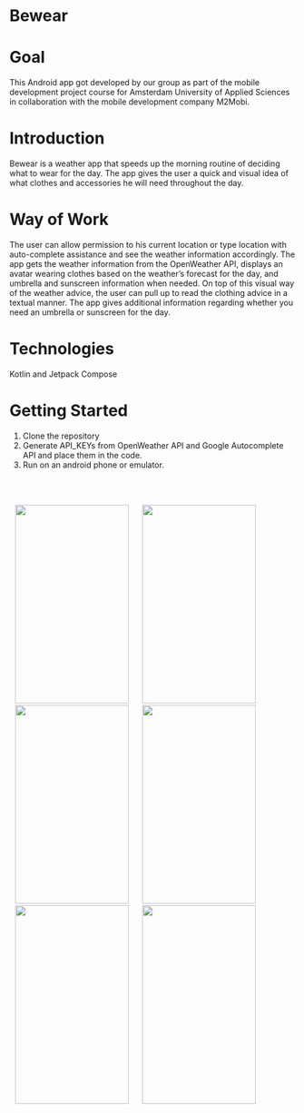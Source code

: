# Bewear
# Goal
This Android app got developed by our group as part of the mobile development project course for Amsterdam University of Applied Sciences in collaboration with the mobile development company M2Mobi.

# Introduction
Bewear is a weather app that speeds up the morning routine of deciding what to wear for the day. The app gives the user a quick and visual idea of what clothes and accessories he will need throughout the day. 

# Way of Work
The user can allow permission to his current location or type location with auto-complete assistance and see the weather information accordingly. The app gets the weather information from the OpenWeather API, displays an avatar wearing clothes based on the weather’s forecast for the day, and umbrella and sunscreen information when needed. On top of this visual way of the weather advice, the user can pull up to read the clothing advice in a textual manner. The app gives additional information regarding whether you need an umbrella or sunscreen for the day.

# Technologies
Kotlin and Jetpack Compose

# Getting Started
1. Clone the repository
2. Generate API_KEYs from OpenWeather API and Google Autocomplete API and place them in the code. 
3. Run on an android phone or emulator.

<br> <br/>

<p>
<img src="https://user-images.githubusercontent.com/91261831/224025238-ee8d3e9c-4a70-4604-a621-ed8ef79e479e.png" width="200" height="350" hspace="10">
<img src="https://user-images.githubusercontent.com/91261831/224025301-e905c630-499d-4ed0-87b8-b1b9244fc22d.png" width="200" height="350" hspace="10">
<img src="https://user-images.githubusercontent.com/91261831/224025339-a54a5779-13e4-4ba1-8783-62ea99352f4e.png" width="200" height="350" hspace="10">
<img src="https://user-images.githubusercontent.com/91261831/224025354-598794b6-fd47-43b0-b371-1e8a500b0dc4.png" width="200" height="350" hspace="10">

<img src="https://user-images.githubusercontent.com/91261831/224025402-2e2a616d-26cf-4cc3-8bb8-c13b6bb6936d.png" width="200" height="350" hspace="10">
<img src="https://user-images.githubusercontent.com/91261831/224025422-45d8f670-cdfd-42c4-8812-f04c965f6527.png" width="200" height="350" hspace="10">
</p>
